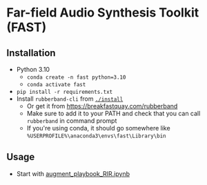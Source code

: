 # Far-field Audio Synthesis Toolkit (FAST)

## Installation

* Python 3.10
    * `conda create -n fast python=3.10`
    * `conda activate fast`
* `pip install -r requirements.txt`
* Install `rubberband-cli` from [`./install`](./install)
    * Or get it from https://breakfastquay.com/rubberband
    * Make sure to add it to your PATH and check that you can call `rubberband` in command prompt
    * If you're using conda, it should go somewhere like `%USERPROFILE%\anaconda3\envs\fast\Library\bin`

## Usage

* Start with [augment_playbook_RIR.ipynb](./augment_playbook_RIR.ipynb)